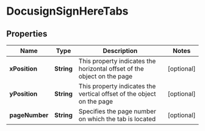 

# DocusignSignHereTabs


## Properties

| Name | Type | Description | Notes |
|------------ | ------------- | ------------- | -------------|
|**xPosition** | **String** | This property indicates the horizontal offset of the object on the page |  [optional] |
|**yPosition** | **String** | This property indicates the vertical offset of the object on the page |  [optional] |
|**pageNumber** | **String** | Specifies the page number on which the tab is located |  [optional] |



